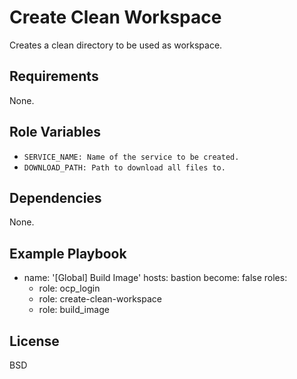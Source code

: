 Create Clean Workspace
======================

Creates a clean directory to be used as workspace.

Requirements
------------

None.

Role Variables
--------------

* ``SERVICE_NAME: Name of the service to be created.``
* ``DOWNLOAD_PATH: Path to download all files to.``

Dependencies
------------

None.

Example Playbook
----------------

- name: '[Global] Build Image'
  hosts: bastion
  become: false
  roles:
    - role: ocp_login
    - role: create-clean-workspace
    - role: build_image

License
-------

BSD
